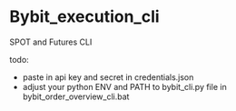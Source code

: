 # Bybit_execution_cli
 SPOT and Futures CLI

todo:

- paste in api key and secret in credentials.json
- adjust your python ENV and PATH to bybit_cli.py file in bybit_order_overview_cli.bat

